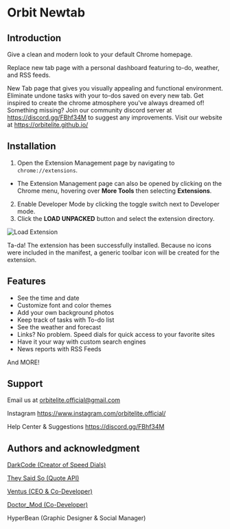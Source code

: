 # Orbit Newtab

## Introduction

Give a clean and modern look to your default Chrome homepage.

Replace new tab page with a personal dashboard featuring to-do, weather, and RSS feeds.

New Tab page that gives you visually appealing and functional environment. Eliminate undone tasks with your to-dos saved on every new tab. Get inspired to create the chrome atmosphere you've always dreamed of! Something missing? Join our community discord server at https://discord.gg/FBhf34M to suggest any improvements. Visit our website at https://orbitelite.github.io/

## Installation

1. Open the Extension Management page by navigating to ```chrome://extensions```.
* The Extension Management page can also be opened by clicking on the Chrome menu, hovering over **More Tools** then selecting **Extensions**.
2. Enable Developer Mode by clicking the toggle switch next to Developer mode.
3. Click the **LOAD UNPACKED** button and select the extension directory.

![Load Extension](https://developer.chrome.com/static/images/get_started/load_extension.png)

Ta-da! The extension has been successfully installed. Because no icons were included in the manifest, a generic toolbar icon will be created for the extension.

## Features

* See the time and date
* Customize font and color themes
* Add your own background photos
* Keep track of tasks with To-do list
* See the weather and forecast
* Links? No problem. Speed dials for quick access to your favorite sites
* Have it your way with custom search engines
* News reports with RSS Feeds

And MORE!

## Support

Email us at orbitelite.official@gmail.com

Instagram https://www.instagram.com/orbitelite.official/

Help Center & Suggestions https://discord.gg/FBhf34M

## Authors and acknowledgment

[DarkCode (Creator of Speed Dials)](https://www.youtube.com/channel/UCD3KVjbb7aq2OiOffuungzw)

[They Said So (Quote API)](https://theysaidso.com/)

[Ventus (CEO & Co-Developer)](http://benmasel.github.io/)

[Doctor_Mod (Co-Developer)](https://doctormod.sytes.net/)

HyperBean (Graphic Designer & Social Manager)
